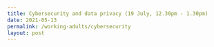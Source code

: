 ```yaml
---
title: Cybersecurity and data privacy (19 July, 12.30pm - 1.30pm)
date: 2021-05-13
permalink: /working-adults/cybersecurity
layout: post
---
```

